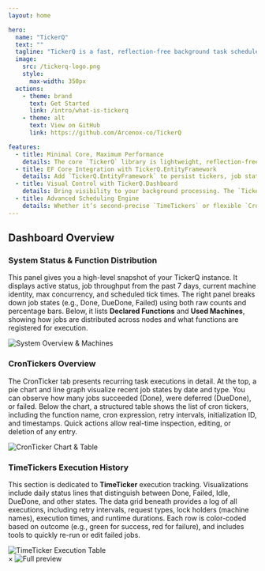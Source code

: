 ```yaml
---
layout: home

hero:
  name: "TickerQ"
  text: ""
  tagline: "TickerQ is a fast, reflection-free background task scheduler for .NET — built with source generators, EF Core integration, cron + time-based execution, and a real-time dashboard."
  image:
    src: /tickerq-logo.png
    style:
      max-width: 350px
  actions:
    - theme: brand
      text: Get Started
      link: /intro/what-is-tickerq
    - theme: alt
      text: View on GitHub
      link: https://github.com/Arcenox-co/TickerQ

features:
  - title: Minimal Core, Maximum Performance
    details: The core `TickerQ` library is lightweight, reflection-free, and dependency-free—designed to run inside your .NET application with ultra-low overhead and deterministic execution.
  - title: EF Core Integration with TickerQ.EntityFramework
    details: Add `TickerQ.EntityFramework` to persist tickers, job states, and execution history in your own database. Built to plug directly into your existing `DbContext` with full support for queries, retries, and cleanup.
  - title: Visual Control with TickerQ.Dashboard
    details: Bring visibility to your background processing. The `TickerQ.Dashboard` package provides a ready-to-use, real-time web UI to inspect, manage, and trigger jobs—powered by SignalR and styled with Tailwind.
  - title: Advanced Scheduling Engine
    details: Whether it’s second-precise `TimeTickers` or flexible `CronTickers`, TickerQ supports both with built-in throttling, cooldown control, and priority-based job queuing.
---
```


## Dashboard Overview

<div class="rounded-lg">

  <!-- 1. Real-Time Status Summary & Machines -->
  <div class="flex flex-col lg:flex-row items-center gap-10">
    <div class="w-full lg:w-1/2">
      <h3 class="text-xl font-semibold mb-4">System Status & Function Distribution</h3>
      <p class="text-lg leading-relaxed">
        This panel gives you a high-level snapshot of your TickerQ instance. It displays active status, job throughput from the past 7 days, current machine identity, max concurrency, and scheduled tick times. 
        The right panel breaks down job states (e.g., Done, DueDone, Failed) using both raw counts and percentage bars.
        Below, it lists <strong>Declared Functions</strong> and <strong>Used Machines</strong>, showing how jobs are distributed across nodes and what functions are registered for execution.
      </p>
    </div>
    <div class="w-full lg:w-1/2">
      <img src="/Screenshot_Dashboard.jpeg" alt="System Overview & Machines"
           onclick="window.showModal(this.src)"
           class="cursor-zoom-in w-full rounded-lg shadow border border-gray-300 dark:border-gray-700 transition-transform hover:scale-105">
    </div>
  </div>

  <!-- 2. CronTicker Activity and Visualization -->
  <div class="flex flex-col lg:flex-row-reverse items-center gap-10">
    <div class="w-full lg:w-1/2">
      <h3 class="text-xl font-semibold mb-4">CronTickers Overview</h3>
      <p class="text-lg leading-relaxed">
        The CronTicker tab presents recurring task executions in detail. At the top, a pie chart and line graph visualize recent job states by date and type. You can observe how many jobs succeeded (Done), were deferred (DueDone), or failed.
        Below the chart, a structured table shows the list of cron tickers, including the function name, cron expression, retry intervals, initialization ID, and timestamps. Quick actions allow real-time inspection, editing, or deletion of any entry.
      </p>
    </div>
    <div class="w-full lg:w-1/2">
      <img src="/Screenshot_CronTicker_View.jpeg" alt="CronTicker Chart & Table"
           onclick="window.showModal(this.src)"
           class="cursor-zoom-in w-full rounded-lg shadow border border-gray-300 dark:border-gray-700 transition-transform hover:scale-105">
    </div>
  </div>

  <!-- 3. TimeTicker Execution & Status Tracking -->
  <div class="flex flex-col lg:flex-row items-center gap-10">
    <div class="w-full lg:w-1/2">
      <h3 class="text-xl font-semibold mb-4">TimeTickers Execution History</h3>
      <p class="text-lg leading-relaxed">
        This section is dedicated to <strong>TimeTicker</strong> execution tracking. Visualizations include daily status lines that distinguish between Done, Failed, Idle, DueDone, and other states.
        The data grid beneath provides a log of all executions, including retry intervals, request types, lock holders (machine names), execution times, and runtime durations.
        Each row is color-coded based on outcome (e.g., green for success, red for failure), and includes tools to quickly re-run or edit failed jobs.
      </p>
    </div>
    <div class="w-full lg:w-1/2">
      <img src="/Screenshot_TimeTicker_View.jpeg" alt="TimeTicker Execution Table"
           onclick="window.showModal(this.src)"
           class="cursor-zoom-in w-full rounded-lg shadow border border-gray-300 dark:border-gray-700 transition-transform hover:scale-105">
    </div>
  </div>

</div>

<!-- Modal Lightbox -->
<div id="imgModal" class="fixed inset-0 z-50 bg-black bg-opacity-75 flex items-center justify-center hidden">
  <span onclick="window.closeModal()" class="absolute top-4 right-6 text-white text-3xl cursor-pointer">&times;</span>
  <img id="modalImage" src="" alt="Full preview"
       class="max-w-[90%] max-h-[85%] rounded-lg shadow-xl border-4 border-white">
</div>

<script>
if (typeof window !== 'undefined') {
window.showModal = function (src) {
    const modal = document.getElementById("imgModal");
    const image = document.getElementById("modalImage");
    image.src = src;
    modal.classList.remove("hidden");
  };

  window.closeModal = function () {
    const modal = document.getElementById("imgModal");
    modal.classList.add("hidden");
  };
}
</script>

